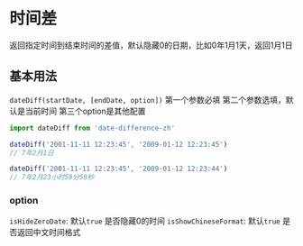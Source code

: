 # 时间差
返回指定时间到结束时间的差值，默认隐藏0的日期，比如0年1月1天，返回1月1日


## 基本用法

`dateDiff(startDate, [endDate, option])`
第一个参数必填
第二个参数选填，默认是当前时间
第三个option是其他配置

```javascript
import dateDiff from 'date-difference-zh'

dateDiff('2001-11-11 12:23:45', '2009-01-12 12:23:45')
// 7年2月1日

dateDiff('2001-11-11 12:23:45', '2009-01-12 12:23:44')
// 7年2月23小时59分59秒
```

### option

`isHideZeroDate`: 默认`true` 是否隐藏0的时间
`isShowChineseFormat`: 默认`true` 是否返回中文时间格式